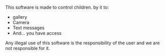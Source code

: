 This software is made to control children.
by it to:
- gallery
- Camera
- Text messages
- And...
you have access

Any illegal use of this software is the responsibility of the user and we are not responsible for it.
